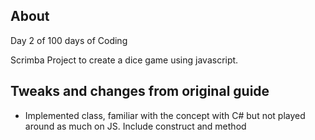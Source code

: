 ## About
Day 2 of 100 days of Coding

Scrimba Project to create a dice game using javascript.  

## Tweaks and changes from original guide

- Implemented class, familiar with the concept with C# but not played around as much on JS.  Include construct and method